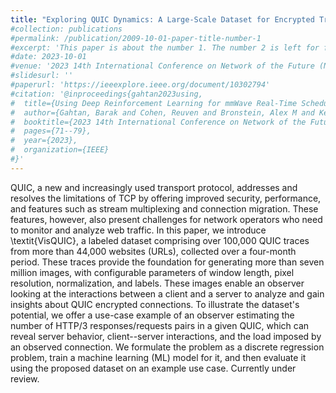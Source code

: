 ```yaml
---
title: "Exploring QUIC Dynamics: A Large-Scale Dataset for Encrypted Traffic Analysis"
#collection: publications
#permalink: /publication/2009-10-01-paper-title-number-1
#excerpt: 'This paper is about the number 1. The number 2 is left for future work.'
#date: 2023-10-01
#venue: '2023 14th International Conference on Network of the Future (NoF)'
#slidesurl: ''
#paperurl: 'https://ieeexplore.ieee.org/document/10302794'
#citation: '@inproceedings{gahtan2023using,
#  title={Using Deep Reinforcement Learning for mmWave Real-Time Scheduling},
#  author={Gahtan, Barak and Cohen, Reuven and Bronstein, Alex M and Kedar, Gil},
#  booktitle={2023 14th International Conference on Network of the Future (NoF)},
#  pages={71--79},
#  year={2023},
#  organization={IEEE}
#}'
---
```


QUIC, a new and increasingly used transport protocol, addresses and resolves the limitations of TCP by offering improved security, performance, and features such as stream multiplexing and connection migration. These features, however, also present challenges for network operators who need to monitor and analyze web traffic. In this paper, we introduce \textit{VisQUIC}, a labeled dataset comprising over 100,000 QUIC traces from more than 44,000 websites (URLs), collected over a four-month period. These traces provide the foundation for generating more than seven million images, with configurable parameters of window length, pixel resolution, normalization, and labels. These images enable an observer looking at the interactions between a client and a server to analyze and gain insights about QUIC encrypted connections. To illustrate the dataset's potential, we offer a use-case example of an observer estimating the number of HTTP/3 responses/requests pairs in a given QUIC, which can reveal server behavior, client--server interactions, and the load imposed by an observed connection. We formulate the problem as a discrete regression problem, train a machine learning (ML) model for it, and then evaluate it using the proposed dataset on an example use case.
Currently under review.      